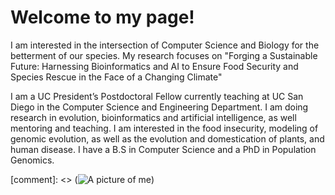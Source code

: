 # Welcome to my page!

I am interested in the intersection of Computer Science and Biology for the betterment of our species.
My research focuses on "Forging a Sustainable Future: Harnessing Bioinformatics and AI to Ensure Food Security and Species Rescue in the Face of a Changing Climate"

I am a UC President’s Postdoctoral Fellow currently teaching at UC San Diego in the Computer Science and Engineering Department. I am doing research in evolution, bioinformatics and artificial intelligence, as well mentoring and teaching. I am interested in the food insecurity, modeling of genomic evolution, as well as the evolution and domestication of plants, and human disease. I have a B.S in Computer Science and a PhD in Population Genomics.

[comment]: <> (![A picture of me](http://github.com/esolares/esolares.github.io/Solares-Edwin.png))